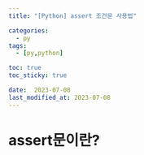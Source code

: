 ```yaml
---
title: "[Python] assert 조건문 사용법"

categories:
  - py
tags:
  - [py,python]

toc: true
toc_sticky: true

date:  2023-07-08
last_modified_at: 2023-07-08
---
```


# assert문이란?
